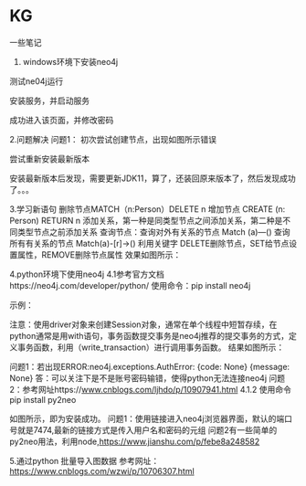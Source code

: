 # KG
一些笔记
1.	windows环境下安装neo4j
 
测试ne04j运行
 
安装服务，并启动服务
 
成功进入该页面，并修改密码
 
 

2.问题解决
问题1：
初次尝试创建节点，出现如图所示错误
 
尝试重新安装最新版本
 
 
安装最新版本后发现，需要更新JDK11，算了，还装回原来版本了，然后发现成功了。。。

3.学习新语句
删除节点MATCH（n:Person）DELETE n
增加节点 CREATE (n: Person) RETURN n
添加关系，第一种是同类型节点之间添加关系，第二种是不同类型节点之前添加关系
查询节点：查询对外有关系的节点 Match (a)—()
          查询所有有关系的节点  Match(a)-[r]->()
利用关键字 DELETE删除节点，SET给节点设置属性，REMOVE删除节点属性
效果如图所示：


4.python环境下使用neo4j
4.1参考官方文档https://neo4j.com/developer/python/
使用命令：pip install neo4j
 

示例：
 
 
注意：使用driver对象来创建Session对象，通常在单个线程中短暂存续，在python通常是用with语句，事务函数提交事务是neo4j推荐的提交事务的方式，定义事务函数，利用（write_transaction）进行调用事务函数。
结果如图所示：
 
问题1：若出现ERROR:neo4j.exceptions.AuthError: {code: None} {message: None}
答：可以关注下是不是账号密码输错，使得python无法连接neo4j
问题2：参考网址https://www.cnblogs.com/ljhdo/p/10907941.html
4.1.2
使用命令pip install py2neo
 
如图所示，即为安装成功。
问题1：使用链接进入neo4j浏览器界面，默认的端口号就是7474,最新的链接方式是传入用户名和密码的元组
问题2有一些简单的py2neo用法，利用node,https://www.jianshu.com/p/febe8a248582

5.通过python 批量导入图数据
参考网址：https://www.cnblogs.com/wzwi/p/10706307.html
